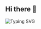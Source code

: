 ## Hi there 👋

<img src="https://readme-typing-svg.demolab.com/demo/?duration=2000&multiline=true&lines=Hi...;Welcome+to+My+GitHub+Profile;I+am+a+Junior+Java+Web+Developer;heh" alt="Typing SVG">


<!--
**beekaa6/beekaa6** is a ✨ _special_ ✨ repository because its `README.md` (this file) appears on your GitHub profile.

Here are some ideas to get you started:

- 🔭 I’m currently working on ...
- 🌱 I’m currently learning ...
- 👯 I’m looking to collaborate on ...
- 🤔 I’m looking for help with ...
- 💬 Ask me about ...
- 📫 How to reach me: ...
- 😄 Pronouns: ...
- ⚡ Fun fact: ...
-->
